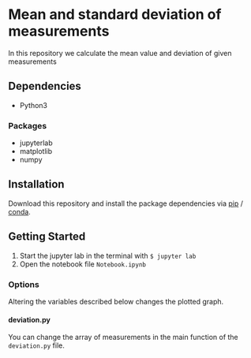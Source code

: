# Mean and standard deviation of measurements

In this repository we calculate the mean value and deviation of given measurements

## Dependencies
- Python3

### Packages
- jupyterlab
- matplotlib
- numpy

## Installation

Download this repository and install the package dependencies via [pip](https://pypi.org/project/pip/) / [conda](https://anaconda.org/anaconda/conda/).

## Getting Started

1. Start the jupyter lab in the terminal with ```$ jupyter lab```
2. Open the notebook file ```Notebook.ipynb```

### Options

Altering the variables described below changes the plotted graph.

#### deviation.py

You can change the array of measurements in the main function of the ```deviation.py``` file.